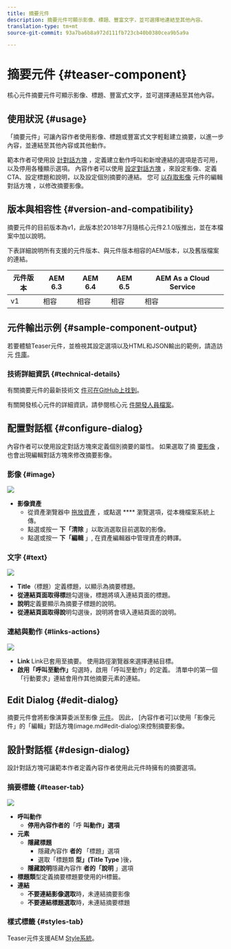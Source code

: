 ```yaml
---
title: 摘要元件
description: 摘要元件可顯示影像、標題、豐富文字，並可選擇地連結至其他內容。
translation-type: tm+mt
source-git-commit: 93a7ba6b8a972d111fb723cb40b0380cea9b5a9a

---
```



# 摘要元件 {#teaser-component}

核心元件摘要元件可顯示影像、標題、豐富式文字，並可選擇連結至其他內容。

## 使用狀況 {#usage}

「摘要元件」可讓內容作者使用影像、標題或豐富式文字輕鬆建立摘要，以進一步內容，並連結至其他內容或其他動作。

範本作者可使用設 [計對話方塊](#design-dialog) ，定義建立動作呼叫和新增連結的選項是否可用，以及停用各種顯示選項。 內容作者可以使用 [設定對話方塊](#configure-dialog) ，來設定影像、定義CTA、設定標題和說明，以及設定個別摘要的連結。 您可 [以存取影像](image.md#edit-dialog) 元件的編輯對話方塊 [](image.md) ，以修改摘要影像。

## 版本與相容性 {#version-and-compatibility}

摘要元件的目前版本為v1，此版本於2018年7月隨核心元件2.1.0版推出，並在本檔案中加以說明。

下表詳細說明所有支援的元件版本、與元件版本相容的AEM版本，以及舊版檔案的連結。

| 元件版本 | AEM 6.3 | AEM 6.4 | AEM 6.5 | AEM As a Cloud Service |
|---|---|---|---|---|
| v1 | 相容 | 相容 | 相容 | 相容 |

## 元件輸出示例 {#sample-component-output}

若要體驗Teaser元件，並檢視其設定選項以及HTML和JSON輸出的範例，請造訪元 [件庫](https://adobe.com/go/aem_cmp_library_teaser)。

### 技術詳細資訊 {#technical-details}

有關摘要元件的最新技術文 [件可在GitHub上找到](https://adobe.com/go/aem_cmp_tech_teaser_v1)。

有關開發核心元件的詳細資訊，請參閱核心元 [件開發人員檔案](/help/developing/overview.md)。

## 配置對話框 {#configure-dialog}

內容作者可以使用設定對話方塊來定義個別摘要的屬性。 如果選取了摘 [要影像](#edit-dialog) ，也會出現編輯對話方塊來修改摘要影像。

### 影像 {#image}

![](/help/assets/screen_shot_2018-07-03at104125.png)

* **影像資產**
   * 從資產瀏覽器中 [拖放資產](https://docs.adobe.com/content/help/en/experience-manager-cloud-service/sites/authoring/fundamentals/environment-tools.html) ，或點選 **** 瀏覽選項，從本機檔案系統上傳。
   * 點選或按一 **下「清除** 」以取消選取目前選取的影像。
   * 點選或按一 **下「編輯** 」, [](https://docs.adobe.com/content/help/en/experience-manager-cloud-service/assets/manage/manage-digital-assets.html) 在資產編輯器中管理資產的轉譯。

### 文字 {#text}

![](/help/assets/screen_shot_2018-07-03at104138.png)

* **Title**（標題）定義標題，以顯示為摘要標題。
* **從連結頁面取得標**&#x200B;題勾選後，標題將填入連結頁面的標題。
* **說明**&#x200B;定義要顯示為摘要子標題的說明。
* **從連結頁面取得說**&#x200B;明勾選後，說明將會填入連結頁面的說明。

### 連結與動作 {#links-actions}

![](/help/assets/screen_shot_2018-07-03at104146.png)

* **Link** Link已套用至摘要。 使用路徑瀏覽器來選擇連結目標。
* **啟用「呼叫至動作」**&#x200B;勾選時，啟用「呼叫至動作」的定義。 清單中的第一個「行動要求」連結會用作其他摘要元素的連結。

## Edit Dialog {#edit-dialog}

摘要元件會將影像演算委派至影像 [元件](image.md)。 因此， [內容作者可]以使用「影像元件」的「編輯」對話方塊(image.md#edit-dialog)來控制摘要影像。

## 設計對話框 {#design-dialog}

設計對話方塊可讓範本作者定義內容作者使用此元件時擁有的摘要選項。

### 摘要標籤 {#teaser-tab}

![](/help/assets/screen_shot_2018-07-03at105958.png)

* **呼叫動作**
   * **停用內容作者的**「呼 **叫動作」選項**
* **元素**
   * **隱藏標題**
      * 隱藏內容作 **者的** 「標題」選項
      * 選取「標題類 **型」(Title Type** )後，
   * **隱藏說明**&#x200B;隱藏內容作 **者的「說明** 」選項
* **標題類**&#x200B;型定義摘要標題要使用的H標籤。
* **連結**
   * **不要連結影像選取**&#x200B;時，未連結摘要影像
   * **不要連結標題選取**&#x200B;時，未連結摘要標題

### 樣式標籤 {#styles-tab}

Teaser元件支援AEM [Style系統](/help/get-started/authoring.md#component-styling)。
